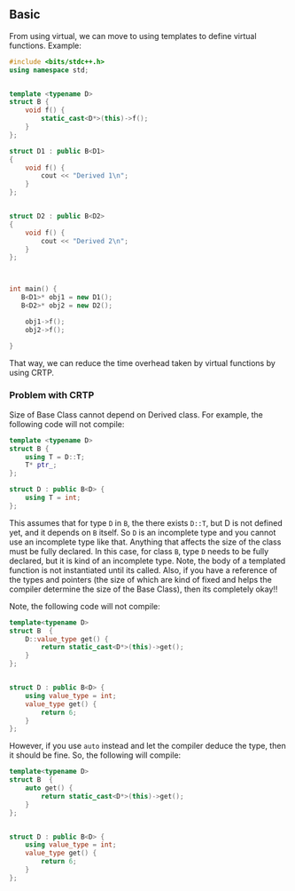 ## Basic

From using virtual, we can move to using templates to define virtual functions.
Example:

```cpp
#include <bits/stdc++.h>
using namespace std;


template <typename D>
struct B {
    void f() {
        static_cast<D*>(this)->f();
    }
};

struct D1 : public B<D1>
{
    void f() {
        cout << "Derived 1\n";
    }
};


struct D2 : public B<D2>
{
    void f() {
        cout << "Derived 2\n";
    }
};



int main() {
   B<D1>* obj1 = new D1();
   B<D2>* obj2 = new D2();

    obj1->f();
    obj2->f();

}
```


That way, we can reduce the time overhead taken by virtual functions by using CRTP.

### Problem with CRTP

Size of Base Class cannot depend on Derived class. For example, the following code will not compile:

```cpp
template <typename D>
struct B {
    using T = D::T;
    T* ptr_;
};

struct D : public B<D> {
    using T = int;
};
```

This assumes that for type `D` in `B`, the there exists `D::T`, but D is not defined yet, and it depends on `B` itself. So `D` is an incomplete type and you cannot use an incomplete type like that.
Anything that affects the size of the class must be fully declared. In this case, for class `B`, type `D` needs to be fully declared, but it is kind of an incomplete type.
Note, the body of a templated function is not instantiated until its called. Also, if you have a reference of the types and pointers (the size of which are kind of fixed and helps the compiler determine the size of the Base Class), then its completely okay!!


Note, the following code will not compile:


```cpp
template<typename D>
struct B  {
    D::value_type get() {
        return static_cast<D*>(this)->get();
    }
};


struct D : public B<D> {
    using value_type = int;
    value_type get() {
        return 6;
    }
};
```

However, if you use `auto` instead and let the compiler deduce the type, then it should be fine. So, the following will compile:

```cpp
template<typename D>
struct B  {
    auto get() {
        return static_cast<D*>(this)->get();
    }
};


struct D : public B<D> {
    using value_type = int;
    value_type get() {
        return 6;
    }
};
```

